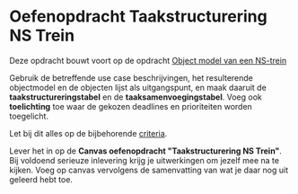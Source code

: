 # Oefenopdracht Taakstructurering NS Trein
Deze opdracht bouwt voort op de opdracht [Object model van een NS-trein](./object-model-ns-trein.md)

Gebruik de betreffende use case beschrijvingen, het resulterende objectmodel en de objecten lijst als uitgangspunt, en maak daaruit de **taakstructureringstabel** en de **taaksamenvoegingstabel**. Voeg ook **toelichting** toe waar de gekozen deadlines en prioriteiten worden toegelicht.

Let bij dit alles op de bijbehorende [criteria](../../../leerdoelen/portfolio-items/taakstructurering.md).

Lever het in op de **Canvas oefenopdracht "Taakstructurering NS Trein"**. Bij voldoend serieuze inlevering krijg je uitwerkingen om jezelf mee na te kijken. Voeg op canvas vervolgens de samenvatting van wat je daar nog uit geleerd hebt toe.